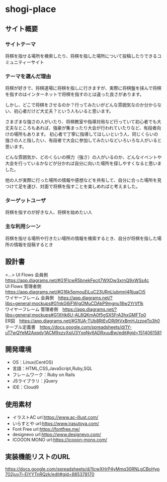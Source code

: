 # shogi-place

## サイト概要
### サイトテーマ
将棋を指せる場所を検索したり、将棋を指した場所について投稿したりできるコミュニティーサイト

### テーマを選んだ理由
将棋が好きで、将棋道場に将棋を指しに行きますが、実際に将棋盤を挟んで将棋を指すのはインターネットで将棋を指すのとは違った良さがあります。

しかし、どこで将棋をさせるのか？行ってみたいがどんな雰囲気なのか分からない、初心者だけど大丈夫？という人もいると思います。

さまざまな強さの人がいたり、将棋教室や指導対局など行っていて初心者でも大丈夫なところもあれば、強豪が集まったり大会が行われていたりなど、有段者向けの場所もあります。
初心者で丁寧に指導してほしいという人、同じくらいの強さの人と指したい、有段者で大会に参加してみたいなどいろいろな人がいると思います。

どんな雰囲気か、どのくらいの棋力（強さ）の人がいるのか、どんなイベントや大会を行っているかなどが分かれば自分に向いた場所を探しやすくなると思いました。

他の人が実際に行った場所の情報や感想などを共有して、自分に合った場所を見つけて足を運び、対面で将棋を指すことを楽しめればと考えました。

### ターゲットユーザ
将棋を指すのが好きな人、将棋を始めたい人

### 主な利用シーン
将棋を指せる場所や行きたい場所の情報を検索するとき、自分が将棋を指した場所の情報を投稿するとき

## 設計書
<...>
Ul Flows 会員側　https://app.diagrams.net/#G1FlcwR5bnekFecjt7WXOw3xrnQ9xWSs4c  
Ul Flows 管理者側　https://app.diagrams.net/#G16k5pmouEiLuC23URnLlubmnI4RjuaCt5  
ワイヤーフレーム 会員側　https://app.diagrams.net/?libs=general;mockups#G1nkG6jFWigOMuCDAkP9mgnu18w2YrVf1k   
ワイヤーフレーム 管理者側　https://app.diagrams.net/?libs=general;mockups#G1XHk6U-AL8QKmA0f5gSX5FrA3hxGMFTo0  
ER図　https://app.diagrams.net/#G1fJA-TUb8RtEvDRj9tVxBmHJzzoeTp3h0  
テーブル定義書　https://docs.google.com/spreadsheets/d/1Y-uT7wQYeM2Axqdy1ACM9xzyXsjU3YxqNy6ADRxuuBw/edit#gid=1514061581    

## 開発環境
- OS：Linux(CentOS)
- 言語：HTML,CSS,JavaScript,Ruby,SQL
- フレームワーク：Ruby on Rails
- JSライブラリ：jQuery
- IDE：Cloud9

## 使用素材
- イラストAC    url:https://www.ac-illust.com/
- いらすとや    url:https://www.irasutoya.com/
- Font Free     url:https://fontfree.me/
- designevo     url:https://www.designevo.com/
- ICOOON MONO   url:https://icooon-mono.com/
## 実装機能リストのURL
https://docs.google.com/spreadsheets/d/1IcwXHrP4yMmq30RNLgCBoHyp702juv7i-EIYYTnRQzk/edit#gid=885378170